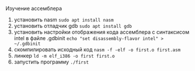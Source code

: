 Изучение ассемблера

1. установить nasm `sudo apt install nasm`
2. установить отладчик gdb `sudo apt install gdb`
3. установить настройки отображения кода ассемблера с синтаксисом 
intel в файле .gdbinit `echo "set disassembly-flavor intel" > ~/.gdbinit`
4. скомпилировать исходный код `nasm -f -elf -o first.o first.asm`
5. линкер `ld -m elf_i386 -o first first.o`
6. запустить программу `./first`
